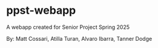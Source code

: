# ppst-webapp
A webapp created for Senior Project Spring 2025

By: Matt Cossari, Atilla Turan, Alvaro Ibarra, Tanner Dodge
